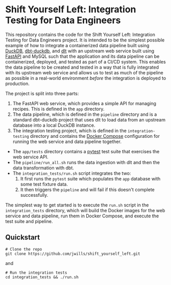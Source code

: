 # Shift Yourself Left: Integration Testing for Data Engineers

This repository contains the code for the Shift Yourself Left: Integration Testing for Data Engineers project.
It is intended to be the simplest possible example of how to integrate a containerized data pipeline built
using [DuckDB](https://duckdb.org/), [dbt-duckdb](https://github.com/duckdb/dbt-duckdb), and [dlt](https://dlthub.com/)
with an upstream web service built using [FastAPI](https://fastapi.tiangolo.com/) and MySQL such that the
application and its data pipeline can be containerized, deployed, and tested as part of a CI/CD system. This
enables the data pipeline to be created and tested in a way that is fully integrated with its upstream
web service and allows us to test as much of the pipeline as possible in a real-world environment *before* the
integration is deployed to production.

The project is split into three parts:

1. The FastAPI web service, which provides a simple API for managing recipes. This is defined in the `app` directory.
1. The data pipeline, which is defined in the `pipeline` directory and is a standard dbt-duckdb project that uses
dlt to load data from an upstream database into a local DuckDB instance.
1. The integration testing project, which is defined in the `integration-testing` directory and contains the
[Docker Compose](https://docs.docker.com/compose/) configuration for running the web service and data pipeline together.
  * The `app/tests` directory contains a [pytest](https://docs.pytest.org/) test suite that exercises the web service API.
  * The `pipeline/run_all.sh` runs the data ingestion with dlt and then the data transformation with dbt.
  * The `integration_tests/run.sh` script integrates the two:
    1. It first runs the `pytest` suite which populates the `app` database with some test fixture data.
    1. It then triggers the `pipeline` and will fail if this doesn't complete successfully.

The simplest way to get started is to execute the `run.sh` script in the `integration_tests` directory, which will
build the Docker images for the web service and data pipeline, run them in Docker Compose, and execute the test
suite and pipeline.

## Quickstart

    # Clone the repo
    git clone https://github.com/jwills/shift_yourself_left.git

and

    # Run the integration tests
    cd integration_tests && ./run.sh
